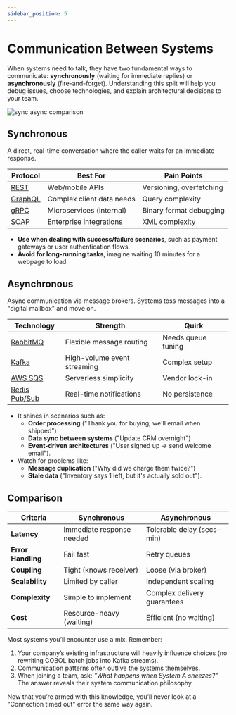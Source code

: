 ```yaml
---
sidebar_position: 5
---
```


# Communication Between Systems

When systems need to talk, they have two fundamental ways to communicate: **synchronously** (waiting for immediate replies) or **asynchronously** (fire-and-forget). Understanding this split will help you debug issues, choose technologies, and explain architectural decisions to your team.

<div>
  <img src={require('@site/static/img/prior-recommended-knowledge/sync-async-comparison.png').default} alt="sync async comparison" />
</div>

## Synchronous

A direct, real-time conversation where the caller waits for an immediate response.

| Protocol                                                        | Best For                  | Pain Points              |
|-----------------------------------------------------------------|---------------------------|--------------------------|
| [REST](https://www.redhat.com/en/topics/api/what-is-a-rest-api) | Web/mobile APIs           | Versioning, overfetching |
| [GraphQL](https://graphql.org/)                                 | Complex client data needs | Query complexity         |
| [gRPC](https://grpc.io/)                                        | Microservices (internal)  | Binary format debugging  |
| [SOAP](https://www.w3.org/TR/soap/)                             | Enterprise integrations   | XML complexity           |

* **Use when dealing with success/failure scenarios**, such as payment gateways or user authentication flows.
* **Avoid for long-running tasks**, imagine waiting 10 minutes for a webpage to load.

## Asynchronous

Async communication via message brokers. Systems toss messages into a "digital mailbox" and move on.

| Technology                                            | Strength                    | Quirk              |
|-------------------------------------------------------|-----------------------------|--------------------|
| [RabbitMQ](https://www.rabbitmq.com/)                 | Flexible message routing    | Needs queue tuning |
| [Kafka](https://kafka.apache.org/)                    | High-volume event streaming | Complex setup      |
| [AWS SQS](https://aws.amazon.com/sqs/)                | Serverless simplicity       | Vendor lock-in     |
| [Redis Pub/Sub](https://redis.io/docs/manual/pubsub/) | Real-time notifications     | No persistence     |

* It shines in scenarios such as:
  * **Order processing** ("Thank you for buying, we'll email when shipped")
  * **Data sync between systems** ("Update CRM overnight")
  * **Event-driven architectures** ("User signed up → send welcome email").
* Watch for problems like:
  * **Message duplication** ("Why did we charge them twice?")
  * **Stale data** ("Inventory says 1 left, but it's actually sold out").


## Comparison

| Criteria           | Synchronous               | Asynchronous                |
|--------------------|---------------------------|-----------------------------|
| **Latency**        | Immediate response needed | Tolerable delay (secs-min)  |
| **Error Handling** | Fail fast                 | Retry queues                |
| **Coupling**       | Tight (knows receiver)    | Loose (via broker)          |
| **Scalability**    | Limited by caller         | Independent scaling         |
| **Complexity**     | Simple to implement       | Complex delivery guarantees |
| **Cost**           | Resource-heavy (waiting)  | Efficient (no waiting)      |

Most systems you’ll encounter use a mix. Remember:

1. Your company’s existing infrastructure will heavily influence choices (no rewriting COBOL batch jobs into Kafka streams).
2. Communication patterns often outlive the systems themselves.
3. When joining a team, ask: *"What happens when System A sneezes?"* The answer reveals their system communication philosophy.

Now that you’re armed with this knowledge, you’ll never look at a "Connection timed out" error the same way again.